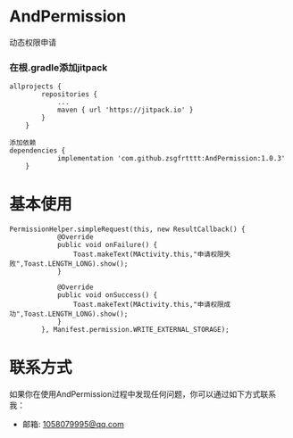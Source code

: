 # AndPermission
动态权限申请

### 在根.gradle添加jitpack
```
allprojects {
		repositories {
			...
			maven { url 'https://jitpack.io' }
		}
	}
```
```
添加依赖
dependencies {
	        implementation 'com.github.zsgfrtttt:AndPermission:1.0.3'
	}
```
# 基本使用
####
```
PermissionHelper.simpleRequest(this, new ResultCallback() {
            @Override
            public void onFailure() {
                Toast.makeText(MActivity.this,"申请权限失败",Toast.LENGTH_LONG).show();
            }

            @Override
            public void onSuccess() {
                Toast.makeText(MActivity.this,"申请权限成功",Toast.LENGTH_LONG).show();
            }
        }, Manifest.permission.WRITE_EXTERNAL_STORAGE);
```

# 联系方式 
如果你在使用AndPermission过程中发现任何问题，你可以通过如下方式联系我：
* 邮箱: 1058079995@qq.com
